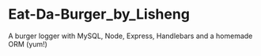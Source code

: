 # Eat-Da-Burger_by_Lisheng
A burger logger with MySQL, Node, Express, Handlebars and a homemade ORM (yum!)
